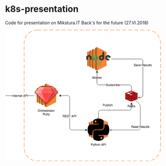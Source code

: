 # k8s-presentation
Code for presentation on Mikstura.IT Back's for the future (27.VI.2018)

![Architecture diagram](k8s-dreams.png)


